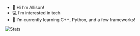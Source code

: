 - 💌 Hi I'm Allison!
- 💻 I’m interested in tech
- 🌱 I’m currently learning C++, Python, and a few frameworks!

![Stats](https://github-readme-stats.vercel.app/api/top-langs/?username=allison-pham&layout=compact&theme=dark&langs_count=3)

<!---
allison-pham/allison-pham is a ✨ special ✨ repository because its `README.md` (this file) appears on your GitHub profile.
You can click the Preview link to take a look at your changes.
--->
